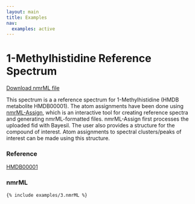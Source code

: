 ```yaml
---
layout: main
title: Examples
nav:
  examples: active
---
```


# 1-Methylhistidine Reference Spectrum

<a href="/examples/3/HMDB00001.nmrML">Download nmrML file</a>

This spectrum is a a reference spectrum for 1-Methylhistidine (HMDB metabolite HMDB00001). The atom assignments have been done using  <a href="http://nmrml.bayesil.ca" >nmrML-Assign</a>, which is an interactive tool for creating reference spectra and generating nmrML-formatted files. nmrML-Assign first processes the uploaded fid with Bayesil. The user also provides a structure for the compound of interest. Atom assignments to spectral clusters/peaks of interest can be made using this structure.

### Reference
<a href="http://www.hmdb.ca/spectra/nmr_one_d/1022">HMDB00001</a>

### nmrML
```xml
{% include examples/3.nmrML %}
```